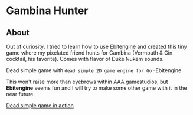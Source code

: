 # Gambina Hunter

## About

Out of curiosity, I tried to learn how to use [Ebitengine](https://ebitengine.org) and created this tiny game where my pixelated friend hunts for Gambina (Vermouth & Gin cocktail, his favorite). Comes with flavor of Duke Nukem sounds.

Dead simple game with `dead simple 2D game engine for Go` -Ebitengine

This won't raise more than eyebrows within AAA gamestudios, but **Ebitengine** seems fun and I will try to make some other game with it in the near future.

[Dead simple game in action](https://ik.imagekit.io/htg3gsxgz/GambinaHunter_ZhXafnU1ki.mp4?ik-sdk-version=javascript-1.4.3&updatedAt=1666350320382)

